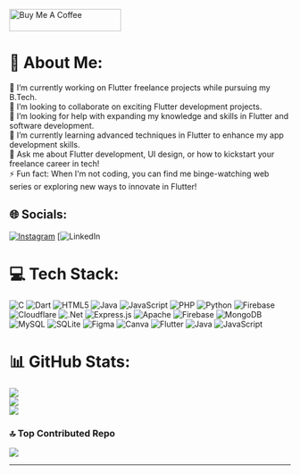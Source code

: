 <a href="https://buymeacoffee.com/aditya_chauhan" target="_blank"><img src="https://cdn.buymeacoffee.com/buttons/default-orange.png" alt="Buy Me A Coffee" height="40" width="200"></a>
# 💫 About Me:                   
🔭 I’m currently working on Flutter freelance projects while pursuing my B.Tech.<br>👯 I’m looking to collaborate on exciting Flutter development projects.<br>🤝 I’m looking for help with expanding my knowledge and skills in Flutter and software development.<br>🌱 I’m currently learning advanced techniques in Flutter to enhance my app development skills.<br>💬 Ask me about Flutter development, UI design, or how to kickstart your freelance career in tech!<br>⚡ Fun fact: When I'm not coding, you can find me binge-watching web series or exploring new ways to innovate in Flutter!


## 🌐 Socials:
[![Instagram](https://img.shields.io/badge/Instagram-%23E4405F.svg?logo=Instagram&logoColor=white)](https://instagram.com/https://www.instagram.com/flutter.spirit/) [![LinkedIn](https://www.linkedin.com/in/jyotiraditya-chauhan/) 

# 💻 Tech Stack:
![C](https://img.shields.io/badge/c-%2300599C.svg?style=for-the-badge&logo=c&logoColor=white) ![Dart](https://img.shields.io/badge/dart-%230175C2.svg?style=for-the-badge&logo=dart&logoColor=white) ![HTML5](https://img.shields.io/badge/html5-%23E34F26.svg?style=for-the-badge&logo=html5&logoColor=white) ![Java](https://img.shields.io/badge/java-%23ED8B00.svg?style=for-the-badge&logo=openjdk&logoColor=white) ![JavaScript](https://img.shields.io/badge/javascript-%23323330.svg?style=for-the-badge&logo=javascript&logoColor=%23F7DF1E) ![PHP](https://img.shields.io/badge/php-%23777BB4.svg?style=for-the-badge&logo=php&logoColor=white) ![Python](https://img.shields.io/badge/python-3670A0?style=for-the-badge&logo=python&logoColor=ffdd54) ![Firebase](https://img.shields.io/badge/firebase-%23039BE5.svg?style=for-the-badge&logo=firebase) ![Cloudflare](https://img.shields.io/badge/Cloudflare-F38020?style=for-the-badge&logo=Cloudflare&logoColor=white) ![.Net](https://img.shields.io/badge/.NET-5C2D91?style=for-the-badge&logo=.net&logoColor=white) ![Express.js](https://img.shields.io/badge/express.js-%23404d59.svg?style=for-the-badge&logo=express&logoColor=%2361DAFB) ![Apache](https://img.shields.io/badge/apache-%23D42029.svg?style=for-the-badge&logo=apache&logoColor=white) ![Firebase](https://img.shields.io/badge/Firebase-039BE5?style=for-the-badge&logo=Firebase&logoColor=white) ![MongoDB](https://img.shields.io/badge/MongoDB-%234ea94b.svg?style=for-the-badge&logo=mongodb&logoColor=white) ![MySQL](https://img.shields.io/badge/mysql-%2300000f.svg?style=for-the-badge&logo=mysql&logoColor=white) ![SQLite](https://img.shields.io/badge/sqlite-%2307405e.svg?style=for-the-badge&logo=sqlite&logoColor=white) ![Figma](https://img.shields.io/badge/figma-%23F24E1E.svg?style=for-the-badge&logo=figma&logoColor=white) ![Canva](https://img.shields.io/badge/Canva-%2300C4CC.svg?style=for-the-badge&logo=Canva&logoColor=white) ![Flutter](https://img.shields.io/badge/Flutter-%2302569B.svg?style=for-the-badge&logo=Flutter&logoColor=white) ![Java](https://img.shields.io/badge/java-%23ED8B00.svg?style=for-the-badge&logo=openjdk&logoColor=white) ![JavaScript](https://img.shields.io/badge/javascript-%23323330.svg?style=for-the-badge&logo=javascript&logoColor=%23F7DF1E)
# 📊 GitHub Stats:
![](https://github-readme-stats.vercel.app/api?username=Aditya-Thakur-369&theme=algolia&hide_border=true&include_all_commits=true&count_private=true)<br/>
![](https://github-readme-streak-stats.herokuapp.com/?user=Aditya-Thakur-369&theme=algolia&hide_border=true)<br/>
![](https://github-readme-stats.vercel.app/api/top-langs/?username=Aditya-Thakur-369&theme=algolia&hide_border=true&include_all_commits=true&count_private=true&layout=compact)

### 🔝 Top Contributed Repo
![](https://github-contributor-stats.vercel.app/api?username=Aditya-Thakur-369&limit=5&theme=algolia&combine_all_yearly_contributions=true)

---
<!-- [![](https://visitcount.itsvg.in/api?id=Aditya-Thakur-369&icon=1&color=0)](https://visitcount.itsvg.in) -->

<!-- Proudly created with GPRM ( https://gprm.itsvg.in ) -->
